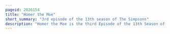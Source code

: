 ```yaml
---
pageid: 2026154
title: "Homer the Moe"
short_summary: "3rd episode of the 13th season of The Simpsons"
description: "Homer the Moe is the third Episode of the 13th Season of the american animated Television Series the Simpsons. It aired on the Fox Network in the united States on november 18 2001. In the Episode Moe decides to modernize his Bar after the Advice of his former Bartender Professor. The Bar's new Image attracts several Customers, but leaves Moe's four regular Customers, Homer, Lenny, Carl, and Barney, Feeling alienated, which in Turn Prompts Homer to open his private Bar, disguising it as a Hunting Club to avoid Liquor License Restrictions."
---
```

